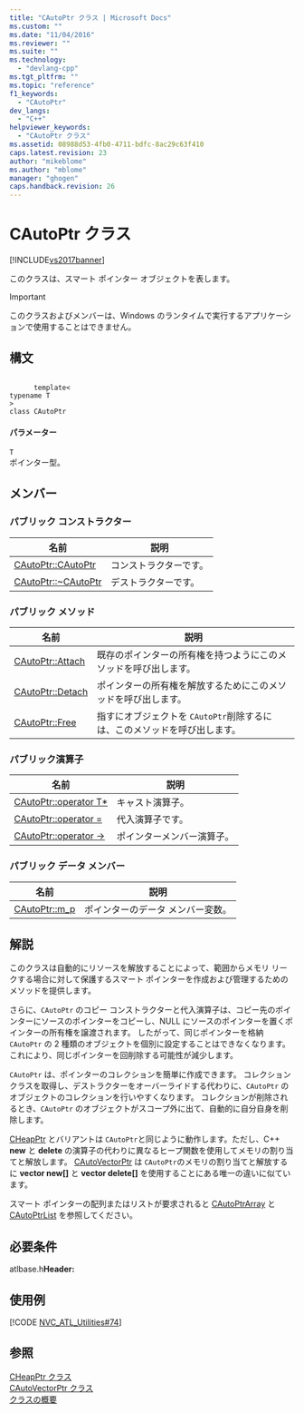 ```yaml
---
title: "CAutoPtr クラス | Microsoft Docs"
ms.custom: ""
ms.date: "11/04/2016"
ms.reviewer: ""
ms.suite: ""
ms.technology: 
  - "devlang-cpp"
ms.tgt_pltfrm: ""
ms.topic: "reference"
f1_keywords: 
  - "CAutoPtr"
dev_langs: 
  - "C++"
helpviewer_keywords: 
  - "CAutoPtr クラス"
ms.assetid: 08988d53-4fb0-4711-bdfc-8ac29c63f410
caps.latest.revision: 23
author: "mikeblome"
ms.author: "mblome"
manager: "ghogen"
caps.handback.revision: 26
---
```

# CAutoPtr クラス
[!INCLUDE[vs2017banner](../../assembler/inline/includes/vs2017banner.md)]

このクラスは、スマート ポインター オブジェクトを表します。  
  
> [!IMPORTANT]
>  このクラスおよびメンバーは、Windows のランタイムで実行するアプリケーションで使用することはできません。  
  
## 構文  
  
```  
  
      template<   
typename T  
>  
class CAutoPtr  
```  
  
#### パラメーター  
 `T`  
 ポインター型。  
  
## メンバー  
  
### パブリック コンストラクター  
  
|名前|説明|  
|--------|--------|  
|[CAutoPtr::CAutoPtr](../Topic/CAutoPtr::CAutoPtr.md)|コンストラクターです。|  
|[CAutoPtr::~CAutoPtr](../Topic/CAutoPtr::~CAutoPtr.md)|デストラクターです。|  
  
### パブリック メソッド  
  
|名前|説明|  
|--------|--------|  
|[CAutoPtr::Attach](../Topic/CAutoPtr::Attach.md)|既存のポインターの所有権を持つようにこのメソッドを呼び出します。|  
|[CAutoPtr::Detach](../Topic/CAutoPtr::Detach.md)|ポインターの所有権を解放するためにこのメソッドを呼び出します。|  
|[CAutoPtr::Free](../Topic/CAutoPtr::Free.md)|指すにオブジェクトを `CAutoPtr`削除するには、このメソッドを呼び出します。|  
  
### パブリック演算子  
  
|名前|説明|  
|--------|--------|  
|[CAutoPtr::operator T\*](../Topic/CAutoPtr::operator%20T*.md)|キャスト演算子。|  
|[CAutoPtr::operator \=](../Topic/CAutoPtr::operator%20=.md)|代入演算子です。|  
|[CAutoPtr::operator \-\>](../Topic/CAutoPtr::operator%20-%3E.md)|ポインターメンバー演算子。|  
  
### パブリック データ メンバー  
  
|名前|説明|  
|--------|--------|  
|[CAutoPtr::m\_p](../Topic/CAutoPtr::m_p.md)|ポインターのデータ メンバー変数。|  
  
## 解説  
 このクラスは自動的にリソースを解放することによって、範囲からメモリ リークする場合に対して保護するスマート ポインターを作成および管理するためのメソッドを提供します。  
  
 さらに、`CAutoPtr` のコピー コンストラクターと代入演算子は、コピー先のポインターにソースのポインターをコピーし、NULL にソースのポインターを置くポインターの所有権を譲渡されます。  したがって、同じポインターを格納 `CAutoPtr` の 2 種類のオブジェクトを個別に設定することはできなくなります。これにより、同じポインターを回削除する可能性が減少します。  
  
 `CAutoPtr` は、ポインターのコレクションを簡単に作成できます。  コレクション クラスを取得し、デストラクターをオーバーライドする代わりに、`CAutoPtr` のオブジェクトのコレクションを行いやすくなります。  コレクションが削除されるとき、`CAutoPtr` のオブジェクトがスコープ外に出て、自動的に自分自身を削除します。  
  
 [CHeapPtr](../../atl/reference/cheapptr-class.md) とバリアントは `CAutoPtr`と同じように動作します。ただし、C\+\+ **new** と **delete** の演算子の代わりに異なるヒープ関数を使用してメモリの割り当てと解放します。  [CAutoVectorPtr](../../atl/reference/cautovectorptr-class.md) は `CAutoPtr`のメモリの割り当てと解放するに **vector new\[\]** と **vector delete\[\]** を使用することにある唯一の違いに似ています。  
  
 スマート ポインターの配列またはリストが要求されると [CAutoPtrArray](../../atl/reference/cautoptrarray-class.md) と [CAutoPtrList](../../atl/reference/cautoptrlist-class.md) を参照してください。  
  
## 必要条件  
 atlbase.h**Header:**  
  
## 使用例  
 [!CODE [NVC_ATL_Utilities#74](../CodeSnippet/VS_Snippets_Cpp/NVC_ATL_Utilities#74)]  
  
## 参照  
 [CHeapPtr クラス](../../atl/reference/cheapptr-class.md)   
 [CAutoVectorPtr クラス](../../atl/reference/cautovectorptr-class.md)   
 [クラスの概要](../../atl/atl-class-overview.md)